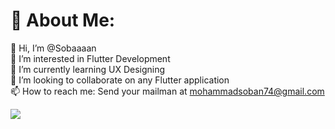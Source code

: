 # 💫 About Me:
👋 Hi, I’m @Sobaaaan<br>👀 I’m interested in Flutter Development<br>🌱 I’m currently learning UX Designing<br>💞️ I’m looking to collaborate on any Flutter application<br>📫 How to reach me: Send your mailman at mohammadsoban74@gmail.com

![](https://github-readme-stats.vercel.app/api?username=sobaaaan&theme=dracula&hide_border=false&include_all_commits=true&count_private=true)<br/>
